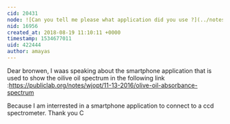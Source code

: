 ```yaml
---
cid: 20431
node: ![Can you tell me please what application did you use ?](../notes/amayas/08-18-2018/can-you-tell-me-please-what-application-did-you-use)
nid: 16956
created_at: 2018-08-19 11:10:11 +0000
timestamp: 1534677011
uid: 422444
author: amayas
---
```


Dear bronwen, 
I waas speaking about the smartphone application that is used to show the oilive oil spectrum in the following link :https://publiclab.org/notes/wjopt/11-13-2016/olive-oil-absorbance-spectrum

Because I am interrested in a smartphone application to connect to a ccd spectrometer.
Thank you
C